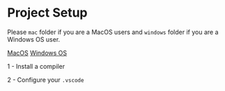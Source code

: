 # Project Setup
Please `mac` folder if you are a MacOS users and `windows` folder if you are a Windows OS user.

[MacOS](https://github.com/clarkngo/cpp-projects/tree/master/cpp_project_setup/mac)
[Windows OS](https://github.com/clarkngo/cpp-projects/tree/master/cpp_project_setup/windows)

1 - Install a compiler

2 - Configure your `.vscode`
